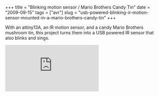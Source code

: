 +++
title = "Blinking motion sensor / Mario Brothers Candy Tin"
date = "2009-09-15"
tags = ["avr"]
slug = "usb-powered-blinking-ir-motion-sensor-mounted-in-a-mario-brothers-candy-tin"
+++

With an attiny13A, an IR motion sensor, and a candy Mario Brothers
mushroom tin, this project turns them into a USB powered IR sensor that
also blinks and sings.


<iframe src="http://www.youtube.com/embed/A2rH835xQhY" style="border: none"></iframe>
